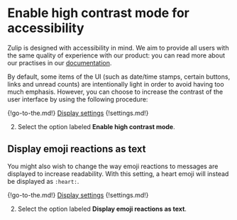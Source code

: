 # Enable high contrast mode for accessibility

Zulip is designed with accessibility in mind. We aim to provide all
users with the same quality of experience with our product: you can
read more about our practises in our
[documentation](http://zulip.readthedocs.io/en/latest/contributing/accessibility.html).

By default, some items of the UI (such as date/time stamps, certain
buttons, links and unread counts) are intentionally light in order to
avoid having too much emphasis. However, you can choose to increase
the contrast of the user interface by using the following procedure:

{!go-to-the.md!} [Display settings](/#settings/display-settings)
{!settings.md!}

2. Select the option labeled **Enable high contrast mode**.

## Display emoji reactions as text

You might also wish to change the way emoji reactions to messages are
displayed to increase readability. With this setting, a heart emoji
will instead be displayed as `:heart:`.

{!go-to-the.md!} [Display settings](/#settings/display-settings)
{!settings.md!}

2. Select the option labeled **Display emoji reactions as text**.
